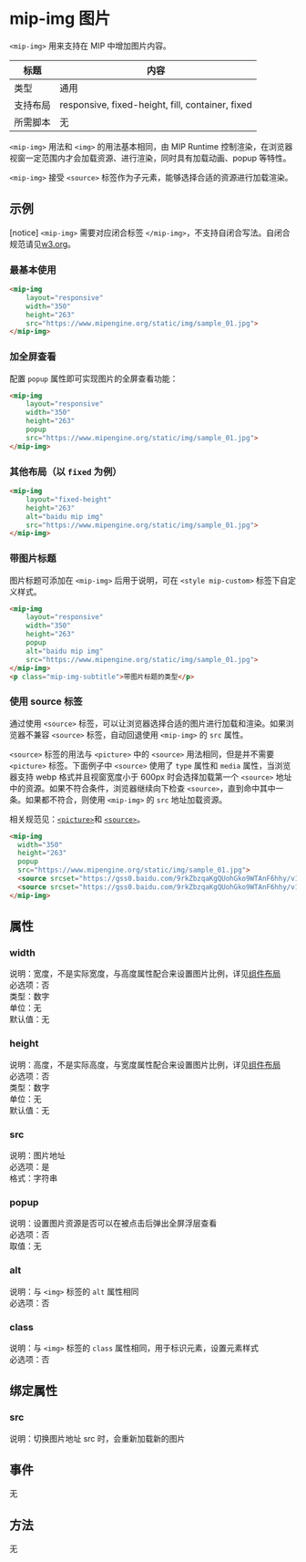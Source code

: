 # mip-img 图片

`<mip-img>` 用来支持在 MIP 中增加图片内容。

标题|内容
----|----
类型|通用
支持布局|responsive, fixed-height, fill, container, fixed
所需脚本|无

`<mip-img>` 用法和 `<img>` 的用法基本相同，由 MIP Runtime 控制渲染，在浏览器视窗一定范围内才会加载资源、进行渲染，同时具有加载动画、popup 等特性。

`<mip-img>` 接受 `<source>` 标签作为子元素，能够选择合适的资源进行加载渲染。

## 示例

[notice] `<mip-img>` 需要对应闭合标签 `</mip-img>`，不支持自闭合写法。自闭合规范请见[w3.org](https://www.w3.org/TR/html/syntax.html#void-elements)。

### 最基本使用

```html
<mip-img
    layout="responsive"
    width="350"
    height="263"
    src="https://www.mipengine.org/static/img/sample_01.jpg">
</mip-img>
```

### 加全屏查看

配置 `popup` 属性即可实现图片的全屏查看功能：

```html
<mip-img
    layout="responsive"
    width="350"
    height="263"
    popup
    src="https://www.mipengine.org/static/img/sample_01.jpg">
</mip-img>
```

### 其他布局（以 `fixed` 为例）

```html
<mip-img
    layout="fixed-height"
    height="263"
    alt="baidu mip img"
    src="https://www.mipengine.org/static/img/sample_01.jpg">
</mip-img>
```

### 带图片标题

图片标题可添加在 `<mip-img>` 后用于说明，可在 `<style mip-custom>` 标签下自定义样式。

```html
<mip-img
    layout="responsive"
    width="350"
    height="263"
    popup
    alt="baidu mip img"
    src="https://www.mipengine.org/static/img/sample_01.jpg">
</mip-img>
<p class="mip-img-subtitle">带图片标题的类型</p>
```

### 使用 source 标签

通过使用 `<source>` 标签，可以让浏览器选择合适的图片进行加载和渲染。如果浏览器不兼容 `<source>` 标签，自动回退使用 `<mip-img>` 的 `src` 属性。

`<source>` 标签的用法与 `<picture>` 中的 `<source>` 用法相同，但是并不需要 `<picture>` 标签。下面例子中 `<source>` 使用了 `type` 属性和 `media` 属性，当浏览器支持 webp 格式并且视窗宽度小于 600px 时会选择加载第一个 `<source>` 地址中的资源。如果不符合条件，浏览器继续向下检查 `<source>`，直到命中其中一条。如果都不符合，则使用 `<mip-img>` 的 `src` 地址加载资源。

相关规范见：[`<picture>`](https://developer.mozilla.org/en-US/docs/Web/HTML/Element/picture)和 [`<source>`](https://developer.mozilla.org/en-US/docs/Web/HTML/Element/source)。

```html
<mip-img
  width="350"
  height="263"
  popup
  src="https://www.mipengine.org/static/img/sample_01.jpg">
  <source srcset="https://gss0.baidu.com/9rkZbzqaKgQUohGko9WTAnF6hhy/v1/assets/mipengine/1.webp" type="image/webp" media="(max-width: 600px)">
  <source srcset="https://gss0.baidu.com/9rkZbzqaKgQUohGko9WTAnF6hhy/v1/assets/mipengine/2.webp" type="image/webp">
</mip-img>
```

## 属性

### width

说明：宽度，不是实际宽度，与高度属性配合来设置图片比例，详见[组件布局](../../docs/style-and-layout/layout.md)<br>
必选项：否<br>
类型：数字<br>
单位：无<br>
默认值：无

### height

说明：高度，不是实际高度，与宽度属性配合来设置图片比例，详见[组件布局](../../docs/style-and-layout/layout.md)<br>
必选项：否<br>
类型：数字<br>
单位：无<br>
默认值：无<br>

### src

说明：图片地址<br>
必选项：是<br>
格式：字符串<br>

### popup

说明：设置图片资源是否可以在被点击后弹出全屏浮层查看<br>
必选项：否<br>
取值：无<br>

### alt

说明：与 `<img>` 标签的 `alt` 属性相同<br>
必选项：否

### class

说明：与 `<img>` 标签的 `class` 属性相同，用于标识元素，设置元素样式<br>
必选项：否

## 绑定属性

### src

说明：切换图片地址 src 时，会重新加载新的图片

## 事件

无

## 方法

无
